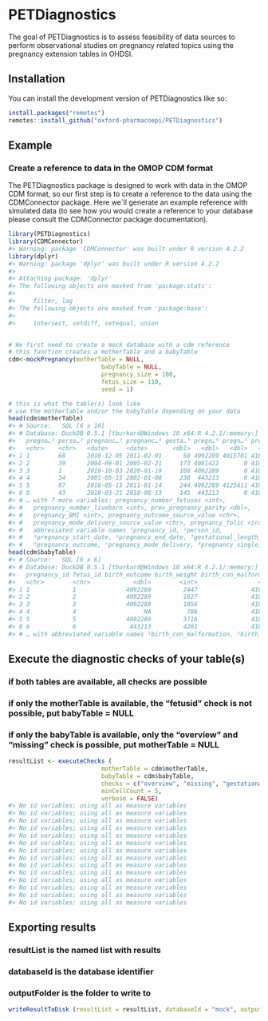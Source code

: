 
<!-- README.md is generated from README.Rmd. Please edit that file -->

# PETDiagnostics

<!-- badges: start -->
<!-- badges: end -->

The goal of PETDiagnostics is to assess feasibility of data sources to
perform observational studies on pregnancy related topics using the
pregnancy extension tables in OHDSI.

## Installation

You can install the development version of PETDiagnostics like so:

``` r
install.packages("remotes")
remotes::install_github("oxford-pharmacoepi/PETDiagnostics")
```

## Example

### Create a reference to data in the OMOP CDM format

The PETDiagnostics package is designed to work with data in the OMOP CDM
format, so our first step is to create a reference to the data using the
CDMConnector package. Here we´ll generate an example reference with
simulated data (to see how you would create a reference to your database
please consult the CDMConnector package documentation).

``` r
library(PETDiagnostics)
library(CDMConnector)
#> Warning: package 'CDMConnector' was built under R version 4.2.2
library(dplyr)
#> Warning: package 'dplyr' was built under R version 4.2.2
#> 
#> Attaching package: 'dplyr'
#> The following objects are masked from 'package:stats':
#> 
#>     filter, lag
#> The following objects are masked from 'package:base':
#> 
#>     intersect, setdiff, setequal, union


# We first need to create a mock database with a cdm reference
# this function creates a motherTable and a babyTable
cdm<-mockPregnancy(motherTable = NULL,
                          babyTable = NULL,
                          pregnancy_size = 100,
                          fetus_size = 110,
                          seed = 1)

# this is what the table(s) look like
# use the motherTable and/or the babyTable depending on your data
head(cdm$motherTable)
#> # Source:   SQL [6 x 16]
#> # Database: DuckDB 0.5.1 [tburkard@Windows 10 x64:R 4.2.1/:memory:]
#>   pregna…¹ perso…² pregnanc…³ pregnanc…⁴ gesta…⁵ pregn…⁶ pregn…⁷ pregn…⁸ pregn…⁹
#>   <chr>    <chr>   <date>     <date>       <dbl>   <dbl>   <dbl>   <int>   <dbl>
#> 1 1        68      2010-12-05 2011-02-01      58 4092289 4015701 4188539      NA
#> 2 2        39      2004-09-01 2005-02-21     173 4081422       0 4188540 4242253
#> 3 3        1       2019-10-03 2020-01-19     108 4092289       0 4188540 4053842
#> 4 4        34      2001-05-15 2002-01-08     238  443213       0 4188539 4338692
#> 5 5        87      2010-05-15 2011-01-14     244 4092289 4125611 4188540 4242253
#> 6 6        43      2018-03-21 2018-08-13     145  443213       0 4188539 4242253
#> # … with 7 more variables: pregnancy_number_fetuses <int>,
#> #   pregnancy_number_liveborn <int>, prev_pregnancy_parity <dbl>,
#> #   pregnancy_BMI <int>, pregnancy_outcome_source_value <chr>,
#> #   pregnancy_mode_delivery_source_value <chr>, pregnancy_folic <int>, and
#> #   abbreviated variable names ¹​pregnancy_id, ²​person_id,
#> #   ³​pregnancy_start_date, ⁴​pregnancy_end_date, ⁵​gestational_length_in_day,
#> #   ⁶​pregnancy_outcome, ⁷​pregnancy_mode_delivery, ⁸​pregnancy_single, …
head(cdm$babyTable)
#> # Source:   SQL [6 x 6]
#> # Database: DuckDB 0.5.1 [tburkard@Windows 10 x64:R 4.2.1/:memory:]
#>   pregnancy_id fetus_id birth_outcome birth_weight birth_con_malformat…¹ birth…²
#>   <chr>        <chr>            <dbl>        <int>                 <int>   <int>
#> 1 1            1              4092289         2447               4188540       0
#> 2 2            2              4092289         1827               4188540       9
#> 3 3            3              4092289         1056               4188539       0
#> 4 4            4                   NA          786               4188539       2
#> 5 5            5              4092289         3716               4188540       9
#> 6 6            6               443213         4201               4188540       6
#> # … with abbreviated variable names ¹​birth_con_malformation, ²​birth_APGAR
```

## Execute the diagnostic checks of your table(s)

### if both tables are available, all checks are possible

### if only the motherTable is available, the “fetusid” check is not possible, put babyTable = NULL

### if only the babyTable is available, only the “overview” and “missing” check is possible, put motherTable = NULL

``` r
resultList <- executeChecks (
                          motherTable = cdm$motherTable,               
                          babyTable = cdm$babyTable,                  
                          checks = c("overview", "missing", "gestationalAge", "outcomeMode","fetusesLiveborn","fetusid"),                       
                          minCellCount = 5,
                          verbose = FALSE)
#> No id variables; using all as measure variables
#> No id variables; using all as measure variables
#> No id variables; using all as measure variables
#> No id variables; using all as measure variables
#> No id variables; using all as measure variables
#> No id variables; using all as measure variables
#> No id variables; using all as measure variables
#> No id variables; using all as measure variables
#> No id variables; using all as measure variables
#> No id variables; using all as measure variables
#> No id variables; using all as measure variables
#> No id variables; using all as measure variables
#> No id variables; using all as measure variables
#> No id variables; using all as measure variables
```

## Exporting results

### resultList is the named list with results

### databaseId is the database identifier

### outputFolder is the folder to write to

``` r
writeResultToDisk (resultList = resultList, databaseId = "mock", outputFolder = tempdir())
```
